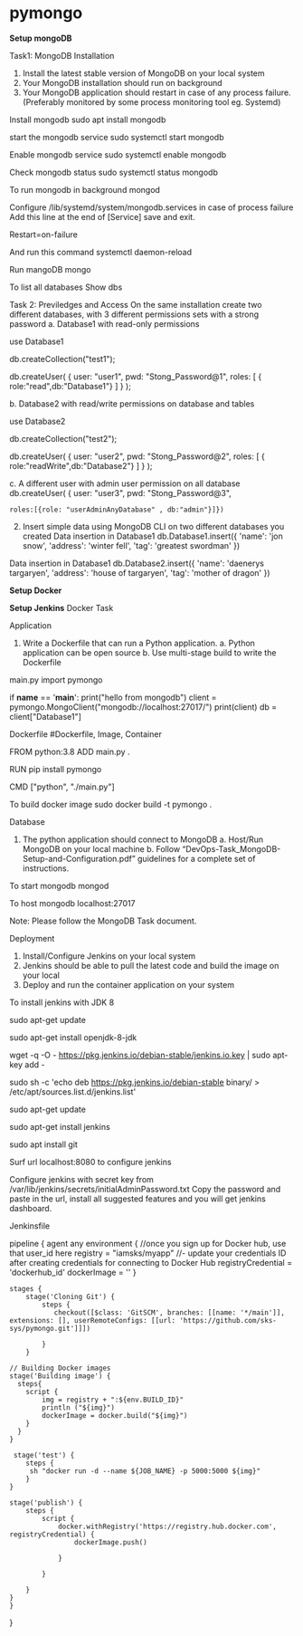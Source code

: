 # pymongo
**Setup mongoDB**

Task1: MongoDB Installation
1. Install the latest stable version of MongoDB on your local system 
2. Your MongoDB installation should run on background 
3. Your MongoDB application should restart in case of any process failure. (Preferably monitored by some process monitoring tool eg. Systemd)

Install mongodb
sudo apt install mongodb


start the mongodb service
sudo systemctl start mongodb


Enable mongodb service
sudo systemctl enable mongodb


Check mongodb status
sudo systemctl status mongodb


To run mongodb in background
mongod



Configure /lib/systemd/system/mongodb.services in case of process failure
Add this line at the end of [Service] save and exit.

Restart=on-failure 


And run this command 
systemctl daemon-reload

Run mangoDB
mongo

To list all databases
Show dbs

Task 2: Previledges and Access
On the same installation create two different databases, with 3 different permissions sets with a strong password 
a. Database1 with read-only permissions 

use Database1


db.createCollection("test1");


db.createUser(
{ 
 user: "user1",
 pwd:  "Stong_Password@1",
 roles:
 [
 { role:"read",db:"Database1"}
 ] } );



b. Database2 with read/write permissions on database and tables 

use Database2


db.createCollection("test2");


db.createUser(
{ 
 user: "user2",
 pwd:  "Stong_Password@2",
 roles:
 [
 { role:"readWrite",db:"Database2"}
 ] } );



c. A different user with admin user permission on all database
db.createUser(
{   user: "user3",
    pwd: "Stong_Password@3",

    roles:[{role: "userAdminAnyDatabase" , db:"admin"}]})




2. Insert simple data using MongoDB CLI on two different databases you created
Data insertion in Database1 
db.Database1.insert({
    'name': 'jon snow',
    'address': 'winter fell',
    'tag': 'greatest swordman'
 })



Data insertion in Database1 
db.Database2.insert({
    'name': 'daenerys targaryen',
    'address': 'house of targaryen',
    'tag': 'mother of dragon'
 })





**Setup Docker**

**Setup Jenkins**
Docker Task

Application 
1. Write a Dockerfile that can run a Python application. 
a. Python application can be open source 
b. Use multi-stage build to write the Dockerfile

main.py
import pymongo

if __name__ == '__main__':
   print("hello from mongodb")
   client = pymongo.MongoClient("mongodb://localhost:27017/")
   print(client)
   db = client["Database1"]




Dockerfile
#Dockerfile, Image, Container

FROM python:3.8
ADD main.py .

RUN pip install pymongo

CMD ["python", "./main.py"]


To build docker image
sudo docker build -t pymongo .





Database 
1. The python application should connect to MongoDB 
a. Host/Run MongoDB on your local machine 
b. Follow “DevOps-Task_MongoDB-Setup-and-Configuration.pdf” guidelines for a complete set of instructions.



To start mongodb
mongod



To host mongodb
localhost:27017


Note: Please follow the MongoDB Task document. 

Deployment 
1. Install/Configure Jenkins on your local system 
2. Jenkins should be able to pull the latest code and build the image on your local 
3. Deploy and run the container application on your system

To install jenkins with JDK 8

sudo apt-get update


sudo apt-get install openjdk-8-jdk


wget -q -O - https://pkg.jenkins.io/debian-stable/jenkins.io.key | sudo apt-key add -


sudo sh -c 'echo deb https://pkg.jenkins.io/debian-stable binary/ > /etc/apt/sources.list.d/jenkins.list'


sudo apt-get update


sudo apt-get install jenkins


sudo apt install git

 
Surf url  localhost:8080 to configure jenkins

Configure jenkins with secret key from /var/lib/jenkins/secrets/initialAdminPassword.txt
Copy the password and paste in the url, install all suggested features and you will get jenkins dashboard.





Jenkinsfile

pipeline {
    agent any 
    environment {
        //once you sign up for Docker hub, use that user_id here
        registry = "iamsks/myapp"
        //- update your credentials ID after creating credentials for connecting to Docker Hub
        registryCredential = 'dockerhub_id'
        dockerImage = ''
    }
    
    stages {
        stage('Cloning Git') {
            steps {
               checkout([$class: 'GitSCM', branches: [[name: '*/main']], extensions: [], userRemoteConfigs: [[url: 'https://github.com/sks-sys/pymongo.git']]])
       
            }
        }
    
    // Building Docker images
    stage('Building image') {
      steps{
        script {
            img = registry + ":${env.BUILD_ID}"
            println ("${img}")
            dockerImage = docker.build("${img}")
        }
      }
    }
    
     stage('test') {
        steps {
         sh "docker run -d --name ${JOB_NAME} -p 5000:5000 ${img}"
        }
    }
    
    stage('publish') {
        steps {
            script {
                docker.withRegistry('https://registry.hub.docker.com', registryCredential) {
                    dockerImage.push()
                    
                }
                
            }
         
        }
    }
    }
}



